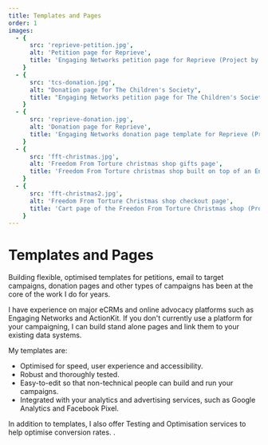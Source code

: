 ```yaml
---
title: Templates and Pages
order: 1
images:
  - {
      src: 'reprieve-petition.jpg',
      alt: 'Petition page for Reprieve',
      title: 'Engaging Networks petition page for Reprieve (Project by Forward Action)',
    }
  - {
      src: 'tcs-donation.jpg',
      alt: "Donation page for The Children's Society",
      title: "Engaging Networks petition page for The Children's Society (Project by Forward Action)",
    }
  - {
      src: 'reprieve-donation.jpg',
      alt: 'Donation page for Reprieve',
      title: 'Engaging Networks donation page template for Reprieve (Project by Forward Action)',
    }
  - {
      src: 'fft-christmas.jpg',
      alt: 'Freedom From Torture christmas shop gifts page',
      title: 'Freedom From Torture christmas shop built on top of an Engaging Networks donation page as a custom application. (Project by Forward Action)',
    }
  - {
      src: 'fft-christmas2.jpg',
      alt: 'Freedom From Torture Christmas shop checkout page',
      title: 'Cart page of the Freedon From Torture Christmas shop (Project by Forward Action)',
    }
---
```


# Templates and Pages

Building flexible, optimised templates for petitions, email to target campaigns, donation pages and other types of campaigns has been at the core of the work I do for years.

I have experience on major eCRMs and online advocacy platforms such as Engaging Networks and ActionKit. If you don't currently use a platform for your campaigning, I can build stand alone pages and link them to your existing data systems.

My templates are:

- Optimised for speed, user experience and accessibility.
- Robust and thoroughly tested.
- Easy-to-edit so that non-technical people can build and run your campaigns.
- Integrated with your analytics and advertising services, such as Google Analytics and Facebook Pixel.

In addition to templates, I also offer Testing and Optimisation services to help optimise conversion rates. <service-switcher service="2" text="Read more about my Testing and Optimisation services"></service-switcher>.

<image-gallery :images="images"></image-gallery>
